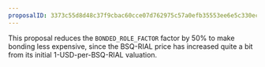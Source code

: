 ```yaml
---
proposalID: 3373c55d8d48c37f9cbac60cce07d762975c57a0efb35553ee6e5c330ecbd1be
---
```


This proposal reduces the `BONDED_ROLE_FACTOR` factor by 50% to make bonding less expensive, since the BSQ-RIAL price has increased quite a bit from its initial 1-USD-per-BSQ-RIAL valuation.
